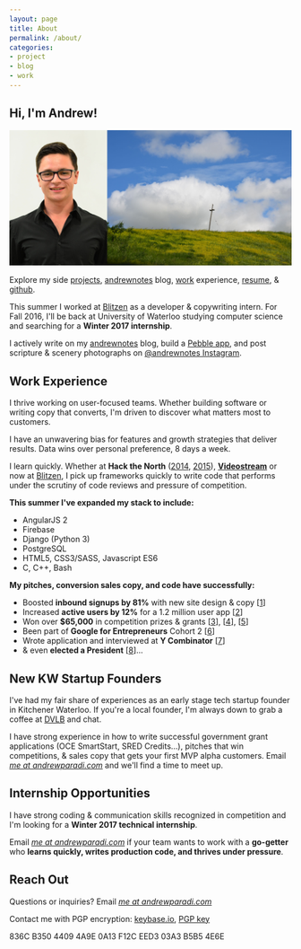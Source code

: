 ```yaml
---
layout: page
title: About
permalink: /about/
categories:
- project
- blog
- work
---
```


Hi, I'm Andrew!
-----

![](/assets/images/about-header.jpg)

Explore my side [projects](/projects/), [andrewnotes](/blog/) blog, [work](/work/) experience, [resume](/assets/files/AndrewParadiResume.pdf), &amp; [github](https://github.com/andrewparadi). 

This summer I worked at [Blitzen](/project/blitzen) as a developer & copywriting intern. For Fall 2016, I'll be back at University of Waterloo studying computer science and searching for a **Winter 2017 internship**.

I actively write on my [andrewnotes](/blog/) blog, build a [Pebble app](http://andrewparadi.com/progress-pebble/), and post scripture & scenery photographs on [@andrewnotes Instagram](https://www.instagram.com/andrewnotes/).

Work Experience
-----

I thrive working on user-focused teams. Whether building software or writing copy that converts, I'm driven to discover what matters most to customers.

I have an unwavering bias for features and growth strategies that deliver results. Data wins over personal preference, 8 days a week. 

I learn quickly. Whether at **Hack the North** ([2014](/project/stockslate/), [2015](/project/losocco/)), **[Videostream](/project/videostream/)** or now at [Blitzen](/project/blitzen), I pick up frameworks quickly to write code that performs under the scrutiny of code reviews and pressure of competition.

**This summer I've expanded my stack to include:**

- AngularJS 2
- Firebase
- Django (Python 3)
- PostgreSQL
- HTML5, CSS3/SASS, Javascript ES6
- C, C++, Bash

**My pitches, conversion sales copy, and code have successfully:**

- Boosted **inbound signups by 81%** with new site design & copy [[1](/project/blitzen)] 
- Increased **active users by 12%** for a 1.2 million user app [[2](/blog/videostream-how-growth-starts-with-great-customer-support/)]
- Won over **$65,000** in competition prizes &amp; grants [[3](/project/teknically-webplio/)], [[4](/blog/the-389-day-laurier-bba/)], [[5](/blog/the-dream-fades/)]
- Been part of **Google for Entrepreneurs** Cohort 2 [[6](/blog/the-389-day-laurier-bba/)]
- Wrote application and interviewed at **Y Combinator** [[7](/blog/the-dream-fades/)]
- &amp; even **elected a President** [[8](/project/sam-campaign)]...


New KW Startup Founders
-----

I've had my fair share of experiences as an early stage tech startup founder in Kitchener Waterloo. If you're a local founder, I'm always down to grab a coffee at [DVLB](http://dvlb.ca/) and chat. 

I have strong experience in how to write successful government grant applications (OCE SmartStart, SRED Credits...), pitches that win competitions, &amp; sales copy that gets your first MVP alpha customers. Email [*me at andrewparadi.com*](mailto:me@andrewparadi.com) and we'll find a time to meet up.


Internship Opportunities
-----

I have strong coding &amp; communication skills recognized in competition and I'm looking for a **Winter 2017 technical internship**. 

Email [*me at andrewparadi.com*](mailto:me@andrewparadi.com) if your team wants to work with a **go-getter** who **learns quickly, writes production code, and thrives under pressure**.

Reach Out
-----

Questions or inquiries? Email [*me at andrewparadi.com*](mailto:me@andrewparadi.com)

Contact me with PGP encryption: [keybase.io](https://keybase.io/andrewparadi), [PGP key](/assets/files/AndrewParadiPGP.asc)

836C B350 4409 4A9E 0A13 F12C EED3 03A3 B5B5 4E6E
